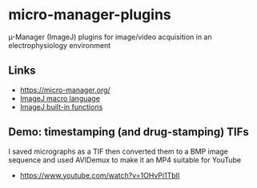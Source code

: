 # micro-manager-plugins
µ-Manager (ImageJ) plugins for image/video acquisition in an electrophysiology environment

## Links
* https://micro-manager.org/
* [ImageJ macro language](https://imagej.nih.gov/ij/developer/macro/macros.html)
* [ImageJ built-in functions](https://imagej.nih.gov/ij/developer/macro/functions.html)

## Demo: timestamping (and drug-stamping) TIFs
I saved micrographs as a TIF then converted them to a BMP image sequence and used AVIDemux to make it an MP4 suitable for YouTube
* https://www.youtube.com/watch?v=1OHvPi1TbII
